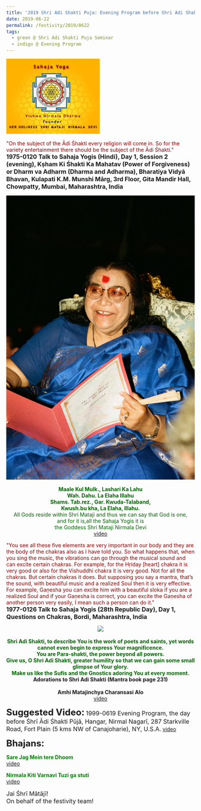 ```yaml
---
title: '2019 Shri Adi Shakti Puja: Evening Program before Shri Adi Shakti Puja'
date: 2019-06-22
permalink: /festivity/2019/0622
tags:
  - green @ Shri Adi Shakti Puja Seminar
  - indigo @ Evening Program
---
```


![PICTURE 1](/images/image1.png)

<p>
<font color="DarkRed">"On the subject of the Ādi Śhakti every religion will come in. So for the variety entertainment there should be the subject of the Ādi Śhakti."</font><br>
<font size="+0"><b>1975-0120 Talk to Sahaja Yogis (Hindi), Day 1, Session 2 (evening), Kṣham Ki Śhakti Ka Mahatav (Power of Forgiveness) or Dharm va Adharm (Dharma and Adharma), Bharatiya Vidyā Bhavan, Kulapati K.M. Munshi Mārg, 3rd Floor, Gita Mandir Hall, Chowpatty, Mumbai, Maharashtra, India</b></font>
</p>

<div style="text-align: center"><img src="/images/image110.png" /></div>

<p style="color:DarkGreen; text-align:center;">
<b>Maale Kul Mulk., Lashari Ka Lahu<br>
Wah. Dahu. La Elaha Illahu<br>
Shams. Tab.rez., Gar. Kwuda-Talaband,<br>
Kwush.bu kha, La Elaha, Illahu.</b><br>
All Gods reside within Shri Mataji and thus we can say that God is one,<br>
and for it is,all the Sahaja Yogis it is<br>
the Goddess Shri Mataji Nirmala Devi<br>
<a href="https://www.youtube.com/watch?v=R52efmGoGYQ">video</a>
</p>

<p>
<font color="DarkRed">"You see all these five elements are very important in our body and they are the body of the chakras also as I have told you. So what happens that, when you sing the music, the vibrations can go through the musical sound and can excite certain chakras. For example, for the Hṛiday [heart] chakra it is very good or also for the Vishuddhi chakra it is very good. Not for all the chakras. But certain chakras it does. But supposing you say a mantra, that’s the sound, with beautiful music and a realized Soul then it is very effective. For example, Gaṇesha you can excite him with a beautiful sloka if you are a realized Soul and if your Gaṇesha is correct, you can excite the Gaṇesha of another person very easily, I mean such a person can do it."</font><br>
<font size="+0"><b>1977-0126 Talk to Sahaja Yogis (28th Republic Day), Day 1, Questions on Chakras, Bordi, Maharashtra, India</b></font>
</p>

<div style="text-align: center"><img src="https://pub-1e517d8c73a64c9c82977d676b1fff72.r2.dev/image111.png" /></div>

<p style="text-align:center;">
<font color="DarkGreen"><b>Shri Adi Shakti, to describe You is the work of poets and saints, yet words cannot even begin to express Your magnificence.<br>
You are Para-shakti, the power beyond all powers.<br>
Give us, O Shri Adi Shakti, greater humility so that we can gain some small glimpse of Your glory.<br>
Make us like the Sufis and the Gnostics adoring You at every moment.</b></font><br>
<b>Adorations to Shri Adi Shakti (Mantra book page 231)</b><br>
<br>
<b>Amhi Matajinchya Charansasi Alo</b><br>
<a href="https://www.youtube.com/watch?v=HFCi8x1GiPI&feature=youtu.be">video</a>
</p>

<font size="+2"><b>Suggested Video:</b></font> 
<font size="+0">1999-0619 Evening Program, the day before Śhrī Ādi Śhakti Pūjā, Hangar, Nirmal Nagarī, 287 Starkville Road, Fort Plain (5 kms NW of Canajoharie), NY, U.S.A.</font>
<a href="https://www.youtube.com/watch?v=aN-Z4JjZqx4"> video</a><br>

<font size="+2"><b>Bhajans:</b></font>

<p>
<font color="green"><b>Sare Jag Mein tere Dhoom</b></font><br>
<a href="https://www.youtube.com/watch?v=arW9AP5V3tI"> video</a><br>
</p>

<p>
<font color="green"><b>Nirmala Kiti Varnavi Tuzi ga stuti</b></font><br>
<a href="https://www.youtube.com/watch?v=0AzZO9vlF8M">video</a>
</p>

<p>
<font size="+0">Jai Śhrī Mātājī!<br>
On behalf of the festivity team!</font>
</p>
